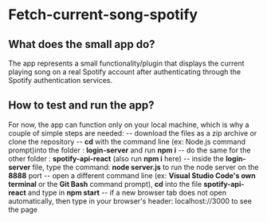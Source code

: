 # Fetch-current-song-spotify

## What does the small app do?
The app represents a small functionality/plugin that displays the current playing song on a real Spotify account after authenticating through the Spotify authentication services.

## How to test and run the app? 
For now, the app can function only on your local machine, which is why a couple of simple steps are needed: 
 -- download the files as a zip archive or clone the repository
 -- __cd__ with the command line (ex: Node.js command prompt)into the folder : __login-server__ and run __npm i__
 -- do the same for the other folder : __spotify-api-react__ (also run __npm i__ here)
 -- inside the __login-server__ file, type the command: __node server.js__ to run the node server on the __8888__ port
 -- open a different command line (ex: __Visual Studio Code's own terminal__ or the __Git Bash__ command prompt), __cd__ into the file __spotify-api-react__ and type in __npm start__ 
 -- if a new browser tab does not open automatically, then type in your browser's header: localhost://3000 to see the page
